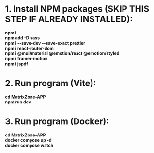 # 1. Install NPM packages (SKIP THIS STEP IF ALREADY INSTALLED):

**npm i**  
**npm add -D sass**  
**npm i --save-dev --save-exact prettier**  
**npm i react-router-dom**  
**npm i @mui/material @emotion/react @emotion/styled**  
**npm i framer-motion**  
**npm i jspdf**

# 2. Run program (Vite):

**cd MatrixZone-APP**  
**npm run dev**

# 3. Run program (Docker):

**cd MatrixZone-APP**  
**docker compose up -d**  
**docker compose watch**
